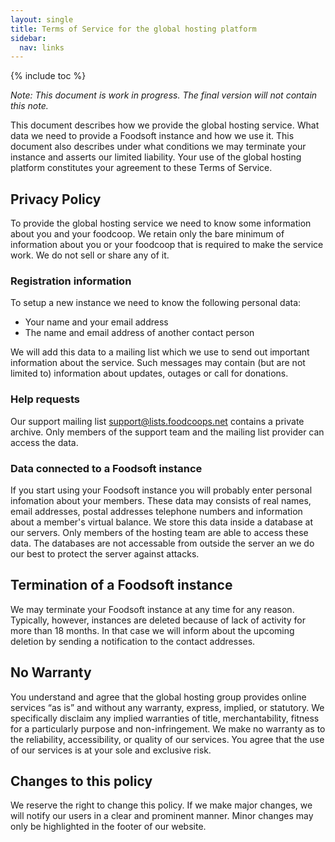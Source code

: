 ```yaml
---
layout: single
title: Terms of Service for the global hosting platform
sidebar:
  nav: links
---
```

{% include toc %}

*Note: This document is work in progress. The final version will not contain this note.*

This document describes how we provide the global hosting service. What data we need to provide a
Foodsoft instance and how we use it. This document also describes under what conditions we may
terminate your instance and asserts our limited liability. Your use of the global hosting platform
constitutes your agreement to these Terms of Service.

## Privacy Policy

To provide the global hosting service we need to know some information about you and your foodcoop.
We retain only the bare minimum of information about you or your foodcoop that is required to make
the service work. We do not sell or share any of it.

### Registration information

To setup a new instance we need to know the following personal data:
 
 - Your name and your email address
 - The name and email address of another contact person

We will add this data to a mailing list which we use to send out important information about the service.
Such messages may contain (but are not limited to) information about updates, outages or call for donations.

### Help requests

Our support mailing list [support@lists.foodcoops.net](mailto:support@lists.foodcoops.net) contains a
private archive. Only members of the support team and the mailing list provider can access the data.

### Data connected to a Foodsoft instance

If you start using your Foodsoft instance you will probably enter personal infomation about your members.
These data may consists of real names, email addresses, postal addresses telephone numbers and information about
a member's virtual balance. We store this data inside a database at our servers. Only members of the hosting team
are able to access these data. The databases are not accessable from outside the server an we do our best to protect
the server against attacks.

## Termination of a Foodsoft instance

We may terminate your Foodsoft instance at any time for any reason. Typically, however,
instances are deleted because of lack of activity for more than 18 months. In that case we will
inform about the upcoming deletion by sending a notification to the contact addresses.

## No Warranty

You understand and agree that the global hosting group provides online services “as is” and without
any warranty, express, implied, or statutory. We specifically disclaim any implied warranties of title,
merchantability, fitness for a particularly purpose and non-infringement. We make no warranty as to the
reliability, accessibility, or quality of our services. You agree that the use of our services is at
your sole and exclusive risk.

## Changes to this policy

We reserve the right to change this policy. If we make major changes, we will notify our users in a clear
and prominent manner. Minor changes may only be highlighted in the footer of our website.
